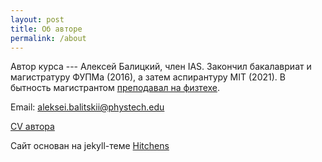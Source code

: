 ```yaml
---
layout: post
title: Об авторе
permalink: /about
---
```


Автор курса --- Алексей Балицкий, член IAS.
Закончил бакалавриат и магистратуру ФУПМа (2016), а затем аспирантуру MIT (2021). В бытность магистрантом [преподавал на физтехе](http://wikimipt.org/wiki/Балицкий_Алексей_Михайлович).

Email: <aleksei.balitskii@phystech.edu>

[CV автора]({{site.baseurl}}/files/cv.pdf)

Сайт основан на jekyll-теме [Hitchens](https://github.com/patdryburgh/hitchens)